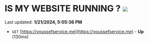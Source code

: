 # IS MY WEBSITE RUNNING ? [![](https://img.shields.io/static/v1?label=Sponsor&message=%E2%9D%A4&logo=GitHub&color=%23fe8e86)](https://github.com/sponsors/<username>)

Last updated: **1/21/2024, 5:05:36 PM**

- `GET` [https://youssefservice.me](https://youssefservice.me) - **Up** (130ms)
